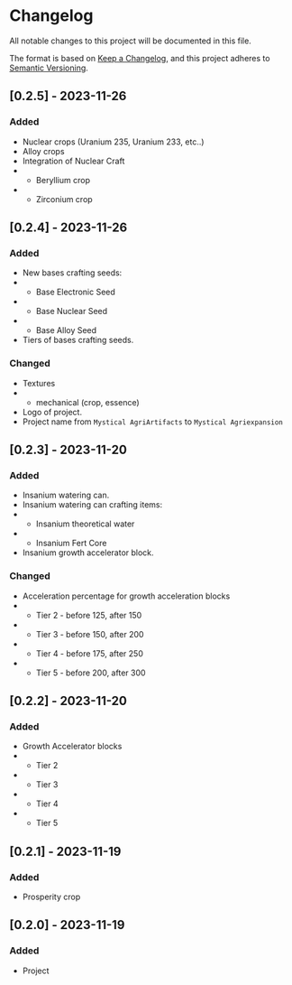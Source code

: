 # Changelog

All notable changes to this project will be documented in this file.

The format is based on [Keep a Changelog](https://keepachangelog.com/en/1.0.0/),
and this project adheres to [Semantic Versioning](https://semver.org/spec/v2.0.0.html).

## [0.2.5] - 2023-11-26

### Added

- Nuclear crops (Uranium 235, Uranium 233, etc..)
- Alloy crops 
- Integration of Nuclear Craft
- - Beryllium crop
- - Zirconium crop

## [0.2.4] - 2023-11-26

### Added

- New bases crafting seeds:
- - Base Electronic Seed
- - Base Nuclear Seed
- - Base Alloy Seed
- Tiers of bases crafting seeds.

### Changed

- Textures
- - mechanical (crop, essence)
- Logo of project.
- Project name from `Mystical AgriArtifacts` to `Mystical Agriexpansion`

## [0.2.3] - 2023-11-20

### Added

- Insanium watering can.
- Insanium watering can crafting items:
- - Insanium theoretical water
- - Insanium Fert Core
- Insanium growth accelerator block.

### Changed

- Acceleration percentage for growth acceleration blocks
- - Tier 2 - before 125, after 150
- - Tier 3 - before 150, after 200
- - Tier 4 - before 175, after 250
- - Tier 5 - before 200, after 300

## [0.2.2] - 2023-11-20

### Added

- Growth Accelerator blocks
- - Tier 2
- - Tier 3
- - Tier 4
- - Tier 5

## [0.2.1] - 2023-11-19

### Added

- Prosperity crop

## [0.2.0] - 2023-11-19

### Added

- Project
